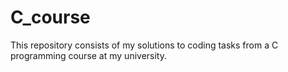 # C_course

This repository consists of my solutions to coding tasks from a C programming course at my university. 
